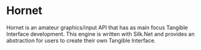 # Hornet
Hornet is an amateur graphics/input API that has as main focus Tangible Interface development. This engine is written with Silk.Net and provides an abstraction for users to create their own Tangible Interface.
